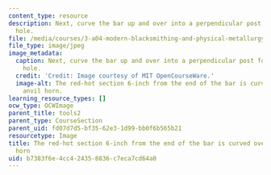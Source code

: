 ```yaml
---
content_type: resource
description: Next, curve the bar up and over into a perpendicular post for the hardy
  hole.
file: /media/courses/3-a04-modern-blacksmithing-and-physical-metallurgy-fall-2008/b7383f6e4cc424358836c7eca7cd64a0_139.jpg
file_type: image/jpeg
image_metadata:
  caption: Next, curve the bar up and over into a perpendicular post for the hardy
    hole.
  credit: 'Credit: Image courtesy of MIT OpenCourseWare.'
  image-alt: The red-hot section 6-inch from the end of the bar is curved over the
    anvil horn.
learning_resource_types: []
ocw_type: OCWImage
parent_title: tools2
parent_type: CourseSection
parent_uid: fd07d7d5-bf35-62e3-1d99-bb0f6b565b21
resourcetype: Image
title: The red-hot section 6-inch from the end of the bar is curved over the anvil
  horn
uid: b7383f6e-4cc4-2435-8836-c7eca7cd64a0
---
```

